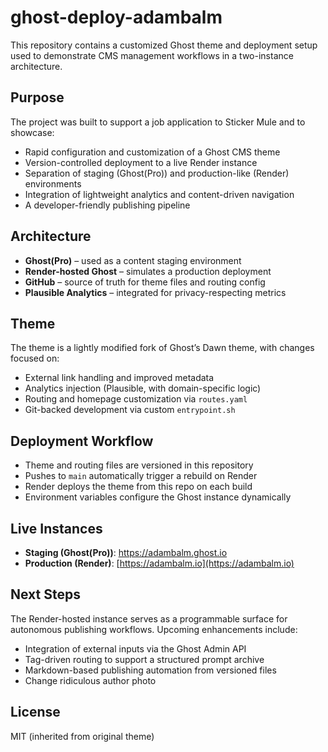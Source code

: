 # ghost-deploy-adambalm

This repository contains a customized Ghost theme and deployment setup used to demonstrate CMS management workflows in a two-instance architecture.

## Purpose

The project was built to support a job application to Sticker Mule and to showcase:

- Rapid configuration and customization of a Ghost CMS theme
- Version-controlled deployment to a live Render instance
- Separation of staging (Ghost(Pro)) and production-like (Render) environments
- Integration of lightweight analytics and content-driven navigation
- A developer-friendly publishing pipeline

## Architecture

- **Ghost(Pro)** – used as a content staging environment
- **Render-hosted Ghost** – simulates a production deployment
- **GitHub** – source of truth for theme files and routing config
- **Plausible Analytics** – integrated for privacy-respecting metrics

## Theme

The theme is a lightly modified fork of Ghost’s Dawn theme, with changes focused on:

- External link handling and improved metadata
- Analytics injection (Plausible, with domain-specific logic)
- Routing and homepage customization via `routes.yaml`
- Git-backed development via custom `entrypoint.sh`

## Deployment Workflow

- Theme and routing files are versioned in this repository
- Pushes to `main` automatically trigger a rebuild on Render
- Render deploys the theme from this repo on each build
- Environment variables configure the Ghost instance dynamically

## Live Instances

- **Staging (Ghost(Pro))**: https://adambalm.ghost.io  
- **Production (Render)**: [https://adambalm.io](https://adambalm.io)

## Next Steps

The Render-hosted instance serves as a programmable surface for autonomous publishing workflows. Upcoming enhancements include:

- Integration of external inputs via the Ghost Admin API
- Tag-driven routing to support a structured prompt archive
- Markdown-based publishing automation from versioned files
- Change ridiculous author photo

## License

MIT (inherited from original theme)


